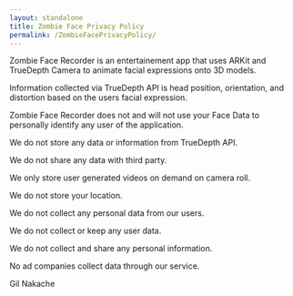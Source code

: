 ```yaml
---
layout: standalone
title: Zombie Face Privacy Policy
permalink: /ZombieFacePrivacyPolicy/
---
```


Zombie Face Recorder is an entertainement app that uses ARKit and TrueDepth Camera  to animate facial expressions onto 3D models. 

Information collected via TrueDepth API is head position, orientation, and distortion based on the users facial expression.

Zombie Face Recorder does not and will not use your Face Data to personally identify any user of the application.

We do not store any data or information from TrueDepth API.

We do not share any data with third party.

We only store user generated videos on demand on camera roll.

We do not store your location.

We do not collect any personal data from our users.

We do not collect or keep any user data.

We do not collect and share any personal information.

No ad companies collect data through our service.

Gil Nakache


